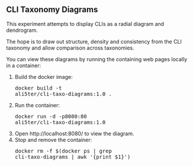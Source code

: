 ## CLI Taxonomy Diagrams
This experiment attempts to display CLIs as a radial diagram and dendrogram.

The hope is to draw out structure, density and consistency from the CLI
taxonomy and allow comparison across taxonomies.

You can view these diagrams by running the containing web pages locally in a container:
1. Build the docker image: <pre>docker build -t ali5ter/cli-taxo-diagrams:1.0 .</pre>
2. Run the container: <pre>docker run -d -p8080:80 ali5ter/cli-taxo-diagrams:1.0</pre>
3. Open http://localhost:8080/ to view the diagram.
4. Stop and remove the container: <pre>docker rm -f $(docker ps | grep cli-taxo-diagrams | awk '{print $1}')</pre>
